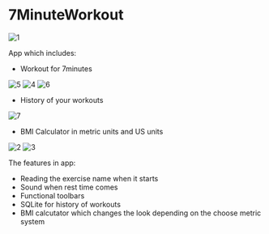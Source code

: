 # 7MinuteWorkout

![1](https://user-images.githubusercontent.com/65039984/140045257-a4e44321-7a77-4045-96a3-b74a0ce384d7.png)

App which includes:
- Workout for 7minutes

![5](https://user-images.githubusercontent.com/65039984/140046448-c3f26dfb-94d6-4250-a250-2d9ce533d1cf.png)
![4](https://user-images.githubusercontent.com/65039984/140046423-fdba95e0-0518-4ca6-b2bc-ddcd5c411bcf.png)
![6](https://user-images.githubusercontent.com/65039984/140046459-3602e5e4-12c5-4de6-8832-f4c248bd5cd6.png)

- History of your workouts

![7](https://user-images.githubusercontent.com/65039984/140046482-1d0bb2a6-1b39-40bf-9a08-1220a83dd59d.png)

- BMI Calculator in metric units and US units

![2](https://user-images.githubusercontent.com/65039984/140046497-6fb05997-4ec1-48fb-9396-c3d38fe8c1e0.png)
![3](https://user-images.githubusercontent.com/65039984/140046500-0de397ee-8649-4cff-aa33-6ce77de23eb2.png)


The features in app:
- Reading the exercise name when it starts
- Sound when rest time comes
- Functional toolbars
- SQLite for history of workouts
- BMI calcutator which changes the look depending on the choose metric system
